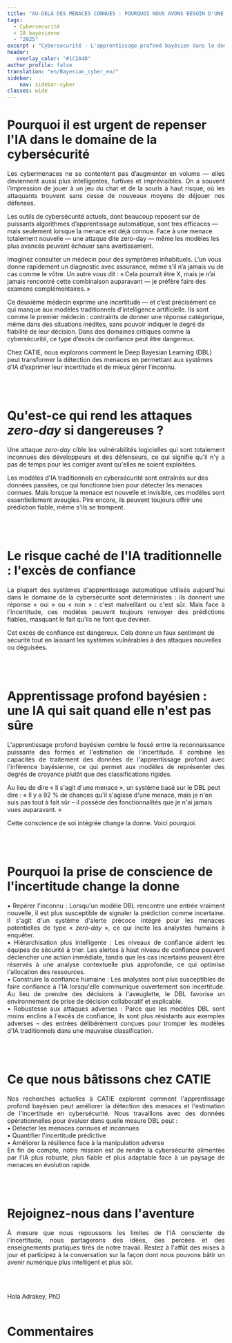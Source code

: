 ```yaml
---
title: "AU-DELÀ DES MENACES CONNUES : POURQUOI NOUS AVONS BESOIN D'UNE IA PRENANT EN COMPTE L'INCERTITUDE DANS LE DOMAINE DE LA CYBERSÉCURITÉ"
tags:
  - Cybersecurité
  - IA bayésienne
  - "2025"
excerpt : "Cybersecurité - L'apprentissage profond bayésien dans le domaine de la cybersécurité<br> - Difficulté: débutant"
header:
   overlay_color: "#1C2A4D"
author_profile: false
translation: "en/Bayesian_cyber_en/"
sidebar:
    nav: sidebar-cyber
classes: wide
---
```


# Pourquoi il est urgent de repenser l'IA dans le domaine de la cybersécurité
<p style="text-align:justify;"> 
Les cybermenaces ne se contentent pas d’augmenter en volume — elles deviennent aussi plus intelligentes, furtives et imprévisibles. On a souvent l’impression de jouer à un jeu du chat et de la souris à haut risque, où les attaquants trouvent sans cesse de nouveaux moyens de déjouer nos défenses. <br>

Les outils de cybersécurité actuels, dont beaucoup reposent sur de puissants algorithmes d’apprentissage automatique, sont très efficaces — mais seulement lorsque la menace est déjà connue. Face à une menace totalement nouvelle — une attaque dite zero-day — même les modèles les plus avancés peuvent échouer sans avertissement. <br>

Imaginez consulter un médecin pour des symptômes inhabituels. L’un vous donne rapidement un diagnostic avec assurance, même s’il n’a jamais vu de cas comme le vôtre. Un autre vous dit : « Cela pourrait être X, mais je n’ai jamais rencontré cette combinaison auparavant — je préfère faire des examens complémentaires. » <br>

Ce deuxième médecin exprime une incertitude — et c’est précisément ce qui manque aux modèles traditionnels d’intelligence artificielle. Ils sont comme le premier médecin : contraints de donner une réponse catégorique, même dans des situations inédites, sans pouvoir indiquer le degré de fiabilité de leur décision. Dans des domaines critiques comme la cybersécurité, ce type d’excès de confiance peut être dangereux. <br>

Chez CATIE, nous explorons comment le Deep Bayesian Learning (DBL) peut transformer la détection des menaces en permettant aux systèmes d’IA d’exprimer leur incertitude et de mieux gérer l’inconnu.
</p>
<br><br> 


# Qu'est-ce qui rend les attaques <i>zero-day</i> si dangereuses ?
<p style="text-align:justify;">
Une attaque <i>zero-day</i> cible les vulnérabilités logicielles qui sont totalement inconnues des développeurs et des défenseurs, ce qui signifie qu'il n'y a pas de temps pour les corriger avant qu'elles ne soient exploitées.<br>

Les modèles d'IA traditionnels en cybersécurité sont entraînés sur des données passées, ce qui fonctionne bien pour détecter les menaces connues. Mais lorsque la menace est nouvelle et invisible, ces modèles sont essentiellement aveugles. Pire encore, ils peuvent toujours offrir une prédiction fiable, même s'ils se trompent.
</p>
<br><br> 

# Le risque caché de l'IA traditionnelle : l'excès de confiance
<p style="text-align:justify;">
La plupart des systèmes d'apprentissage automatique utilisés aujourd'hui dans le domaine de la cybersécurité sont déterministes : ils donnent une réponse « oui » ou « non » : c'est malveillant ou c'est sûr. Mais face à l'incertitude, ces modèles peuvent toujours renvoyer des prédictions fiables, masquant le fait qu'ils ne font que deviner.<br>

Cet excès de confiance est dangereux. Cela donne un faux sentiment de sécurité tout en laissant les systèmes vulnérables à des attaques nouvelles ou déguisées.
</p>
<br><br> 

# Apprentissage profond bayésien : une IA qui sait quand elle n'est pas sûre
<p style="text-align:justify;">
L'apprentissage profond bayésien comble le fossé entre la reconnaissance puissante des formes et l'estimation de l'incertitude. Il combine les capacités de traitement des données de l'apprentissage profond avec l'inférence bayésienne, ce qui permet aux modèles de représenter des degrés de croyance plutôt que des classifications rigides.<br>

Au lieu de dire « Il s'agit d'une menace », un système basé sur le DBL peut dire : « Il y a 92 % de chances qu'il s'agisse d'une menace, mais je n'en suis pas tout à fait sûr – il possède des fonctionnalités que je n'ai jamais vues auparavant. » <br>

Cette conscience de soi intégrée change la donne. Voici pourquoi.
</p>
<br><br> 

# Pourquoi la prise de conscience de l'incertitude change la donne
<p style="text-align:justify;">
•	Repérer l'inconnu : Lorsqu'un modèle DBL rencontre une entrée vraiment nouvelle, il est plus susceptible de signaler la prédiction comme incertaine. Il s'agit d'un système d'alerte précoce intégré pour les menaces potentielles de type « <i>zero-day</i> », ce qui incite les analystes humains à enquêter. <br>
•	Hiérarchisation plus intelligente : Les niveaux de confiance aident les équipes de sécurité à trier. Les alertes à haut niveau de confiance peuvent déclencher une action immédiate, tandis que les cas incertains peuvent être réservés à une analyse contextuelle plus approfondie, ce qui optimise l'allocation des ressources.<br>
•	Construire la confiance humaine : Les analystes sont plus susceptibles de faire confiance à l'IA lorsqu'elle communique ouvertement son incertitude. Au lieu de prendre des décisions à l'aveuglette, le DBL favorise un environnement de prise de décision collaboratif et explicable.<br>
•	Robustesse aux attaques adverses : Parce que les modèles DBL sont moins enclins à l'excès de confiance, ils sont plus résistants aux exemples adverses – des entrées délibérément conçues pour tromper les modèles d'IA traditionnels dans une mauvaise classification.
</p>
<br><br> 

# Ce que nous bâtissons chez CATIE
<p style="text-align:justify;">
Nos recherches actuelles à CATIE explorent comment l'apprentissage profond bayésien peut améliorer la détection des menaces et l'estimation de l'incertitude en cybersécurité. Nous travaillons avec des données opérationnelles pour évaluer dans quelle mesure DBL peut :<br>
•	Détecter les menaces connues et inconnues<br>
•	Quantifier l'incertitude prédictive<br>
•	Améliorer la résilience face à la manipulation adverse<br>
En fin de compte, notre mission est de rendre la cybersécurité alimentée par l'IA plus robuste, plus fiable et plus adaptable face à un paysage de menaces en évolution rapide.
</p>
<br><br> 

# Rejoignez-nous dans l'aventure
<p style="text-align:justify;">
À mesure que nous repoussons les limites de l'IA consciente de l'incertitude, nous partagerons des idées, des percées et des enseignements pratiques tirés de notre travail. Restez à l'affût des mises à jour et participez à la conversation sur la façon dont nous pouvons bâtir un avenir numérique plus intelligent et plus sûr.
</p>
<br><br>

Hola Adrakey, PhD
<br><br>


# Commentaires
<script src="https://utteranc.es/client.js"
        repo="catie-aq/blog-vaniila"
        issue-term="pathname"
        label="[Comments]"
        theme="github-dark"
        crossorigin="anonymous"
        async>
</script>
